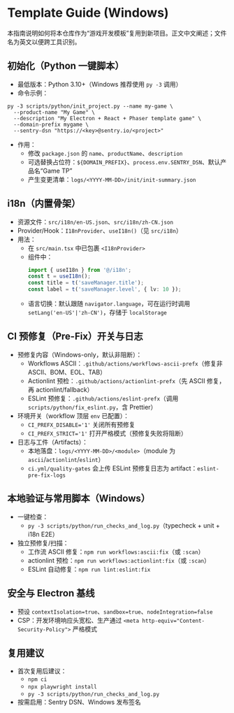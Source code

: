 # Template Guide (Windows)

本指南说明如何将本仓库作为“游戏开发模板”复用到新项目。正文中文阐述；文件名为英文以便跨工具识别。

## 初始化（Python 一键脚本）

- 最低版本：Python 3.10+（Windows 推荐使用 `py -3` 调用）
- 命令示例：
```
py -3 scripts/python/init_project.py --name my-game \
  --product-name "My Game" \
  --description "My Electron + React + Phaser template game" \
  --domain-prefix mygame \
  --sentry-dsn "https://<key>@sentry.io/<project>"
```

- 作用：
  - 修改 `package.json` 的 `name`、`productName`、`description`
  - 可选替换占位符：`${DOMAIN_PREFIX}`、`process.env.SENTRY_DSN`、默认产品名“Game TP”
  - 产生变更清单：`logs/<YYYY-MM-DD>/init/init-summary.json`

## i18n（内置骨架）

- 资源文件：`src/i18n/en-US.json`、`src/i18n/zh-CN.json`
- Provider/Hook：`I18nProvider`、`useI18n()`（见 `src/i18n`）
- 用法：
  - 在 `src/main.tsx` 中已包裹 `<I18nProvider>`
  - 组件中：
    ```ts
    import { useI18n } from '@/i18n';
    const t = useI18n();
    const title = t('saveManager.title');
    const label = t('saveManager.level', { lv: 10 });
    ```
  - 语言切换：默认跟随 `navigator.language`，可在运行时调用 `setLang('en-US'|'zh-CN')`，存储于 `localStorage`

## CI 预修复（Pre-Fix）开关与日志

- 预修复内容（Windows-only，默认非阻断）：
  - Workflows ASCII：`.github/actions/workflows-ascii-prefx`（修复非 ASCII、BOM、EOL、TAB）
  - Actionlint 预检：`.github/actions/actionlint-prefx`（先 ASCII 修复，再 actionlint/fallback）
  - ESLint 预修复：`.github/actions/eslint-prefx`（调用 `scripts/python/fix_eslint.py`，含 Prettier）
- 环境开关（workflow 顶层 `env` 已配置）：
  - `CI_PREFX_DISABLE='1'` 关闭所有预修复
  - `CI_PREFX_STRICT='1'` 打开严格模式（预修复失败将阻断）
- 日志与工件（Artifacts）：
  - 本地落盘：`logs/<YYYY-MM-DD>/<module>`（module 为 `ascii`/`actionlint`/`eslint`）
  - `ci.yml/quality-gates` 会上传 ESLint 预修复日志为 artifact：`eslint-pre-fix-logs`

## 本地验证与常用脚本（Windows）

- 一键检查：
  - `py -3 scripts/python/run_checks_and_log.py`（typecheck + unit + i18n E2E）
- 独立预修复/扫描：
  - 工作流 ASCII 修复：`npm run workflows:ascii:fix`（或 `:scan`）
  - actionlint 预检：`npm run workflows:actionlint:fix`（或 `:scan`）
  - ESLint 自动修复：`npm run lint:eslint:fix`

## 安全与 Electron 基线

- 预设 `contextIsolation=true`、`sandbox=true`、`nodeIntegration=false`
- CSP：开发环境响应头宽松、生产通过 `<meta http-equiv="Content-Security-Policy">` 严格模式

## 复用建议

- 首次复用后建议：
  - `npm ci`
  - `npx playwright install`
  - `py -3 scripts/python/run_checks_and_log.py`
- 按需启用：Sentry DSN、Windows 发布签名


